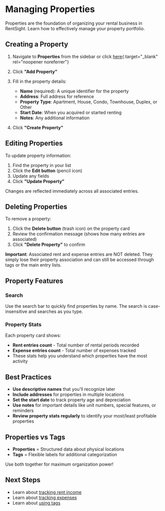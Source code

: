 # Managing Properties

Properties are the foundation of organizing your rental business in RentSight. Learn how to effectively manage your property portfolio.

## Creating a Property

1. Navigate to **Properties** from the sidebar or click [here](/properties){:target="_blank" rel="noopener noreferrer"}
2. Click **"Add Property"**
3. Fill in the property details:
   - **Name** (required): A unique identifier for the property
   - **Address**: Full address for reference
   - **Property Type**: Apartment, House, Condo, Townhouse, Duplex, or Other
   - **Start Date**: When you acquired or started renting
   - **Notes**: Any additional information

4. Click **"Create Property"**

## Editing Properties

To update property information:
1. Find the property in your list
2. Click the **Edit button** (pencil icon)
3. Update any fields
4. Click **"Update Property"**

Changes are reflected immediately across all associated entries.

## Deleting Properties

To remove a property:
1. Click the **Delete button** (trash icon) on the property card
2. Review the confirmation message (shows how many entries are associated)
3. Click **"Delete Property"** to confirm

**Important**: Associated rent and expense entries are NOT deleted. They simply lose their property association and can still be accessed through tags or the main entry lists.

## Property Features

### Search

Use the search bar to quickly find properties by name. The search is case-insensitive and searches as you type.

### Property Stats

Each property card shows:
- **Rent entries count** - Total number of rental periods recorded
- **Expense entries count** - Total number of expenses tracked
- These stats help you understand which properties have the most activity

## Best Practices

- **Use descriptive names** that you'll recognize later
- **Include addresses** for properties in multiple locations
- **Set the start date** to track property age and depreciation
- **Use notes** for important details like unit numbers, special features, or reminders
- **Review property stats regularly** to identify your most/least profitable properties

## Properties vs Tags

- **Properties** = Structured data about physical locations
- **Tags** = Flexible labels for additional categorization

Use both together for maximum organization power!

## Next Steps

- Learn about [tracking rent income](./tracking-rent-income.md)
- Learn about [tracking expenses](./tracking-expenses.md)
- Learn about [using tags](./using-tags.md)

